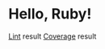 # Hello, Ruby! 

[Lint](https://dannysilence.github.io/hello-ruby/lint.html) result
[Coverage](https://dannysilence.github.io/hello-ruby/coverage.html) result
